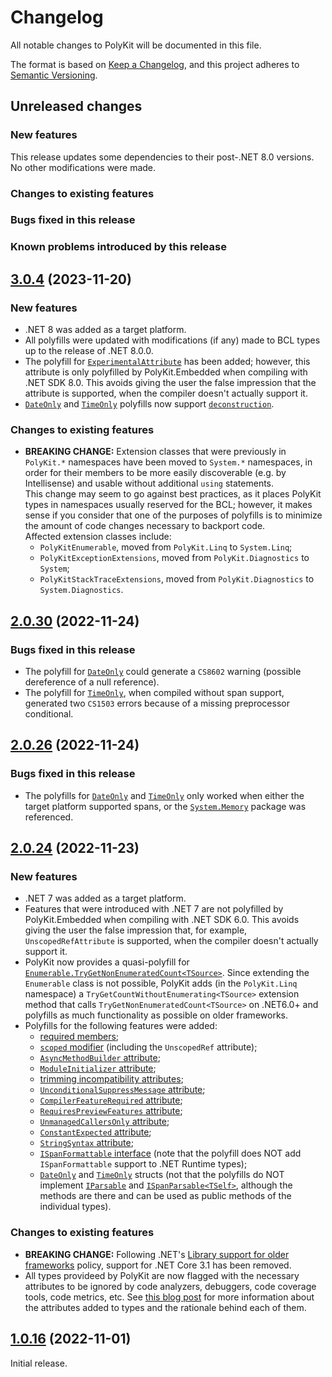 # Changelog

All notable changes to PolyKit will be documented in this file.

The format is based on [Keep a Changelog](https://keepachangelog.com/en/1.0.0/),
and this project adheres to [Semantic Versioning](https://semver.org/spec/v2.0.0.html).

## Unreleased changes

### New features

This release updates some dependencies to their post-.NET 8.0 versions. No other modifications were made.

### Changes to existing features

### Bugs fixed in this release

### Known problems introduced by this release

## [3.0.4](https://github.com/Tenacom/PolyKit/releases/tag/3.0.4) (2023-11-20)

### New features

- .NET 8 was added as a target platform.
- All polyfills were updated with modifications (if any) made to BCL types up to the release of .NET 8.0.0.
- The polyfill for [`ExperimentalAttribute`](https://learn.microsoft.com/en-us/dotnet/api/system.diagnostics.codeanalysis.experimentalattribute) has been added; however, this attribute is only polyfilled by PolyKit.Embedded when compiling with .NET SDK 8.0. This avoids giving the user the false impression that the attribute is supported, when the compiler doesn't actually support it.
- [`DateOnly`](https://learn.microsoft.com/en-us/dotnet/api/system.dateonly) and [`TimeOnly`](https://learn.microsoft.com/en-us/dotnet/api/system.timeonly) polyfills now support [`deconstruction`](https://learn.microsoft.com/en-us/dotnet/csharp/fundamentals/functional/deconstruct).

### Changes to existing features

- **BREAKING CHANGE:** Extension classes that were previously in `PolyKit.*` namespaces have been moved to `System.*` namespaces, in order for their members to be more easily discoverable (e.g. by Intellisense) and usable without additional `using` statements.  
This change may seem to go against best practices, as it places PolyKit types in namespaces usually reserved for the BCL; however, it makes sense if you consider that one of the purposes of polyfills is to minimize the amount of code changes necessary to backport code.  
Affected extension classes include:
  - `PolyKitEnumerable`, moved from `PolyKit.Linq` to `System.Linq`;
  - `PolyKitExceptionExtensions`, moved from `PolyKit.Diagnostics` to `System`;
  - `PolyKitStackTraceExtensions`, moved from `PolyKit.Diagnostics` to `System.Diagnostics`.

## [2.0.30](https://github.com/Tenacom/PolyKit/releases/tag/2.0.30) (2022-11-24)

### Bugs fixed in this release

- The polyfill for [`DateOnly`](https://learn.microsoft.com/en-us/dotnet/api/system.dateonly) could generate a `CS8602` warning (possible dereference of a null reference).
- The polyfill for [`TimeOnly`](https://learn.microsoft.com/en-us/dotnet/api/system.timeonly), when compiled without span support, generated two `CS1503` errors because of a missing preprocessor conditional.

## [2.0.26](https://github.com/Tenacom/PolyKit/releases/tag/2.0.26) (2022-11-24)

### Bugs fixed in this release

- The polyfills for [`DateOnly`](https://learn.microsoft.com/en-us/dotnet/api/system.dateonly) and [`TimeOnly`](https://learn.microsoft.com/en-us/dotnet/api/system.timeonly) only worked when either the target platform supported spans, or the [`System.Memory`](https://www.nuget.org/packages/System.Memory) package was referenced.

## [2.0.24](https://github.com/Tenacom/PolyKit/releases/tag/2.0.24) (2022-11-23)

### New features

- .NET 7 was added as a target platform.
- Features that were introduced with .NET 7 are not polyfilled by PolyKit.Embedded when compiling with .NET SDK 6.0. This avoids giving the user the false impression that, for example, `UnscopedRefAttribute` is supported, when the compiler doesn't actually support it.
- PolyKit now provides a quasi-polyfill for [`Enumerable.TryGetNonEnumeratedCount<TSource>`](https://learn.microsoft.com/en-us/dotnet/api/system.linq.enumerable.trygetnonenumeratedcount). Since extending the `Enumerable` class is not possible, PolyKit adds (in the `PolyKit.Linq` namespace) a `TryGetCountWithoutEnumerating<TSource>` extension method that calls `TryGetNonEnumeratedCount<TSource>` on .NET6.0+ and polyfills as much functionality as possible on older frameworks.
- Polyfills for the following features were added:
  - [required members](https://learn.microsoft.com/en-us/dotnet/csharp/whats-new/csharp-11#required-members);
  - [`scoped` modifier](https://learn.microsoft.com/en-us/dotnet/csharp/language-reference/proposals/csharp-11.0/low-level-struct-improvements) (including the `UnscopedRef` attribute);
  - [`AsyncMethodBuilder` attribute](https://learn.microsoft.com/en-us/dotnet/csharp/language-reference/attributes/general#asyncmethodbuilder-attribute);
  - [`ModuleInitializer` attribute](https://learn.microsoft.com/en-us/dotnet/csharp/language-reference/attributes/general#moduleinitializer-attribute);
  - [trimming incompatibility attributes](https://learn.microsoft.com/en-us/dotnet/core/deploying/trimming/prepare-libraries-for-trimming#resolve-trim-warnings);
  - [`UnconditionalSuppressMessage` attribute](https://learn.microsoft.com/en-us/dotnet/core/deploying/trimming/prepare-libraries-for-trimming#unconditionalsuppressmessage);
  - [`CompilerFeatureRequired` attribute](https://github.com/dotnet/runtime/issues/66167);
  - [`RequiresPreviewFeatures` attribute](https://github.com/dotnet/designs/blob/main/accepted/2021/preview-features/preview-features.md);
  - [`UnmanagedCallersOnly` attribute](https://learn.microsoft.com/en-us/dotnet/csharp/language-reference/proposals/csharp-9.0/function-pointers#systemruntimeinteropservicesunmanagedcallersonlyattribute);
  - [`ConstantExpected` attribute](https://learn.microsoft.com/en-us/dotnet/api/system.diagnostics.codeanalysis.constantexpectedattribute);
  - [`StringSyntax` attribute](https://github.com/dotnet/runtime/issues/62505);
  - [`ISpanFormattable` interface](https://learn.microsoft.com/en-us/dotnet/api/system.ispanformattable) (note that the polyfill does NOT add `ISpanFormattable` support to .NET Runtime types);
  - [`DateOnly`](https://learn.microsoft.com/en-us/dotnet/api/system.dateonly) and [`TimeOnly`](https://learn.microsoft.com/en-us/dotnet/api/system.timeonly) structs (not that the polyfills do NOT implement [`IParsable`](https://learn.microsoft.com/en-us/dotnet/api/system.iparsable) and [`ISpanParsable<TSelf>`](https://learn.microsoft.com/en-us/dotnet/api/system.ispanparsable-1), although the methods are there and can be used as public methods of the individual types).

### Changes to existing features

- **BREAKING CHANGE:** Following .NET's [Library support for older frameworks](https://learn.microsoft.com/en-us/dotnet/core/compatibility/core-libraries/7.0/old-framework-support) policy, support for .NET Core 3.1 has been removed.
- All types provideed by PolyKit are now flagged with the necessary attributes to be ignored by code analyzers, debuggers, code coverage tools, code metrics, etc. See [this blog post](https://riccar.do/posts/2022/2022-05-30-well-behaved-guest-code.html) for more information about the attributes added to types and the rationale behind each of them.

## [1.0.16](https://github.com/Tenacom/PolyKit/releases/tag/1.0.16) (2022-11-01)

Initial release.
